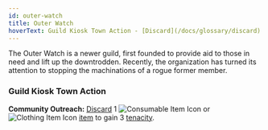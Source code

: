 ```yaml
---
id: outer-watch
title: Outer Watch
hoverText: Guild Kiosk Town Action - [Discard](/docs/glossary/discard) 1 Consumable or Clothing [item](/docs/glossary/item) to gain 3 [tenacity](/docs/glossary/tenacity).
---
```


The Outer Watch is a newer guild, first founded to provide aid to those in need and lift up the downtrodden. Recently, the organization has turned its attention to stopping the machinations of a rogue former member.

### Guild Kiosk Town Action

**Community Outreach:** [Discard](/docs/glossary/discard) 1 <img src="/icons/consumable.svg" alt="Consumable Item Icon" class="icon-svg" /> or <img src="/icons/clothing.svg" alt="Clothing Item Icon" class="icon-svg" /> [item](/docs/glossary/item) to gain 3 [tenacity](/docs/glossary/tenacity).

